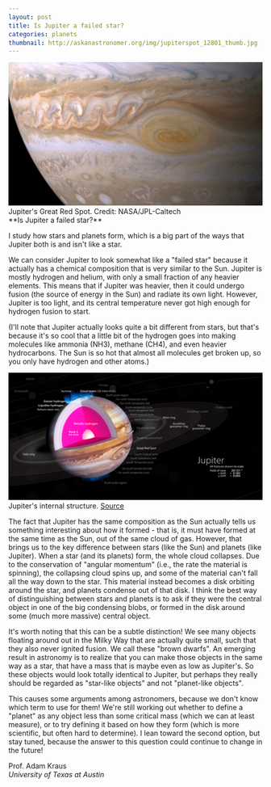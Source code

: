 ```yaml
---
layout: post
title: Is Jupiter a failed star?
categories: planets
thumbnail: http://askanastronomer.org/img/jupiterspot_12801_thumb.jpg
---
```

<div class="image">
<img src="/img/jupiterspot_12801.jpg" alt="Jupiter's Great Red Spot">
<div class="caption">Jupiter's Great Red Spot. Credit: NASA/JPL-Caltech</div>
</div>
**Is Jupiter a failed star?**

I study how
stars and planets form, which is a big part of the ways that Jupiter
both is and isn't like a star.

We can consider Jupiter to look somewhat like a "failed star" because
it actually has a chemical composition that is very similar to the
Sun. Jupiter is mostly hydrogen and helium, with only a small fraction
of any heavier elements. This means that if Jupiter was heavier, then
it could undergo fusion (the source of energy in the Sun) and radiate
its own light. However, Jupiter is too light, and its central
temperature never got high enough for hydrogen fusion to start.

(I'll note that Jupiter actually looks quite a bit different from
stars, but that's because it's so cool that a little bit of the
hydrogen goes into making molecules like ammonia (NH3), methane (CH4),
and even heavier hydrocarbons. The Sun is so hot that almost all
molecules get broken up, so you only have hydrogen and other atoms.)

<div class="image">
<img src="/img/Jupiter_diagram.svg" alt="Jupiter's internal structure">
<div class="caption">Jupiter's internal structure. <a href="https://commons.wikimedia.org/wiki/File:Jupiter_diagram.svg">Source</a></div>
</div>

The fact that Jupiter has the same composition as the Sun actually
tells us something interesting about how it formed - that is, it must
have formed at the same time as the Sun, out of the same cloud of gas.
However, that brings us to the key difference between stars (like the
Sun) and planets (like Jupiter). When a star (and its planets) form,
the whole cloud collapses. Due to the conservation of "angular
momentum" (i.e., the rate the material is spinning), the collapsing
cloud spins up, and some of the material can't fall all the way down
to the star. This material instead becomes a disk orbiting around the
star, and planets condense out of that disk. I think the best way of
distinguishing between stars and planets is to ask if they were the
central object in one of the big condensing blobs, or formed in the
disk around some (much more massive) central object.

It's worth noting that this can be a subtle distinction! We see many
objects floating around out in the Milky Way that are actually quite
small, such that they also never ignited fusion. We call these "brown
dwarfs". An emerging result in astronomy is to realize that you can
make those objects in the same way as a star, that have a mass that is
maybe even as low as Jupiter's. So these objects would look totally
identical to Jupiter, but perhaps they really should be regarded as
"star-like objects" and not "planet-like objects".

This causes some arguments among astronomers, because we don't know
which term to use for them! We're still working out whether to define
a "planet" as any object less than some critical mass (which we can at
least measure), or to try defining it based on how they form (which is
more scientific, but often hard to determine). I lean toward the
second option, but stay tuned, because the answer to this question
could continue to change in the future!

Prof. Adam Kraus<br>
*University of Texas at Austin*
